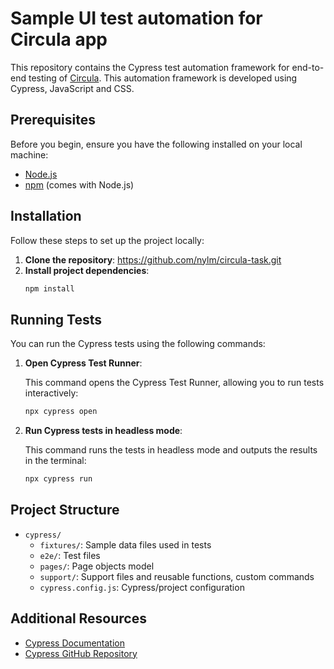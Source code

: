 # Sample UI test automation for Circula app
This repository contains the Cypress test automation framework for end-to-end testing of [Circula](https://www.circula.com/en).
This automation framework is developed using Cypress, JavaScript and CSS.

## Prerequisites

Before you begin, ensure you have the following installed on your local machine:

- [Node.js](https://nodejs.org/) 
- [npm](https://www.npmjs.com/) (comes with Node.js)
  
## Installation

Follow these steps to set up the project locally:

1. **Clone the repository**: https://github.com/nylm/circula-task.git
2. **Install project dependencies**:
    ```bash
    npm install
    ```


## Running Tests

You can run the Cypress tests using the following commands:

1. **Open Cypress Test Runner**:

    This command opens the Cypress Test Runner, allowing you to run tests interactively:

    ```bash
    npx cypress open
    ```

2. **Run Cypress tests in headless mode**:

    This command runs the tests in headless mode and outputs the results in the terminal:

    ```bash
    npx cypress run
    ```

## Project Structure

- `cypress/`
  - `fixtures/`: Sample data files used in tests
  - `e2e/`: Test files
  - `pages/`: Page objects model
  - `support/`: Support files and reusable functions, custom commands
  - `cypress.config.js`: Cypress/project configuration
 
## Additional Resources

- [Cypress Documentation](https://docs.cypress.io)
- [Cypress GitHub Repository](https://github.com/cypress-io/cypress)
